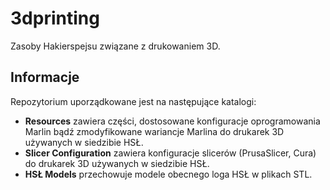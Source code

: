 # 3dprinting
Zasoby Hakierspejsu związane z drukowaniem 3D. 

## Informacje 
Repozytorium uporządkowane jest na następujące katalogi:
- **Resources** zawiera części, dostosowane konfiguracje oprogramowania Marlin bądź zmodyfikowane wariancje Marlina do drukarek 3D używanych w siedzibie HSŁ.
- **Slicer Configuration** zawiera konfiguracje slicerów (PrusaSlicer, Cura) do drukarek 3D używanych w siedzibie HSŁ.
- **HSŁ Models** przechowuje modele obecnego loga HSŁ w plikach STL. 
